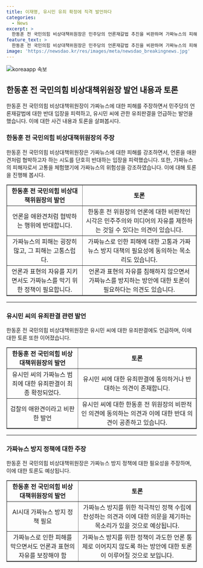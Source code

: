 ```yaml
---
title: 이재명, 유시민 유죄 확정에 직격 발언하다
categories:
  - News
excerpt: >
  한동훈 전 국민의힘 비상대책위원장은 민주당의 언론재갈법 추진을 비판하며 가짜뉴스의 피해를 경험한 입장에서 언론과 표현의 자유를 존중하면서도 가짜뉴스를 막는 정책을 주장했습니다. 또한 유시민 전 노무현재단 이사장에 대한 가짜뉴스 범죄에 대한 유죄판결에 대한 발언을 통해 논란을 불러일으켰으며, 그에 대한 대응을 촉구했습니다.
feature_text: >
  한동훈 전 국민의힘 비상대책위원장은 민주당의 언론재갈법 추진을 비판하며 가짜뉴스의 피해를 경험한 입장에서 언론과 표현의 자유를 존중하면서도 가짜뉴스를 막는 정책을 주장했습니다. 또한 유시민 전 노무현재단 이사장에 대한 가짜뉴스 범죄에 대한 유죄판결에 대한 발언을 통해 논란을 불러일으켰으며, 그에 대한 대응을 촉구했습니다.
image: 'https://newsdao.kr/res/images/meta/newsdao_breakingnews.jpg'
---
```


<p><img src="https://newsdao.kr/res/images/meta/newsdao_breakingnews.jpg" alt="koreaapp 속보" /></p>

<h2 data-ke-size="size26">한동훈 전 국민의힘 비상대책위원장 발언 내용과 토론</h2>

<p data-ke-size="size16">한동훈 전 국민의힘 비상대책위원장이 가짜뉴스에 대한 피해를 주장하면서 민주당의 언론재갈법에 대한 반대 입장을 피력하고, 유시민 씨에 관한 유죄판결을 언급하는 발언을 했습니다. 이에 대한 사건 내용과 토론을 살펴봅시다.</p>

<h3>한동훈 전 국민의힘 비상대책위원장의 주장</h3>

<p data-ke-size="size16">한동훈 전 국민의힘 비상대책위원장은 가짜뉴스에 대한 피해를 강조하면서, 언론을 애완견처럼 협박하고자 하는 시도를 단호히 반대하는 입장을 피력했습니다. 또한, 가짜뉴스의 피해자로서 고통을 체험했기에 가짜뉴스의 위험성을 강조하였습니다. 이에 대해 토론을 진행해 봅시다.</p>

<table style="width: 100%;" border="1">
<tbody>
<tr>
<td style="text-align: center; height: 17px;"><b>한동훈 전 국민의힘 비상대책위원장의 발언</b></td>
<td style="text-align: center; height: 17px;"><b>토론</b></td>
</tr>
<tr>
<td style="text-align: center; height: 17px;">언론을 애완견처럼 협박하는 행위에 반대합니다.</td>
<td style="text-align: center; height: 17px;">한동훈 전 위원장의 언론에 대한 비판적인 시각은 민주주의와 미디어의 자유를 제한하는 것일 수 있다는 의견이 있습니다.</td>
</tr>
<tr>
<td style="text-align: center; height: 17px;">가짜뉴스의 피해는 굉장히 많고, 그 피해는 고통스럽다.</td>
<td style="text-align: center; height: 17px;">가짜뉴스로 인한 피해에 대한 고통과 가짜뉴스 방지 대책의 필요성에 동의하는 목소리도 있습니다.</td>
</tr>
<tr>
<td style="text-align: center; height: 17px;">언론과 표현의 자유를 지키면서도 가짜뉴스를 막기 위한 정책이 필요합니다.</td>
<td style="text-align: center; height: 17px;">언론과 표현의 자유를 침해하지 않으면서 가짜뉴스를 방지하는 방안에 대한 토론이 필요하다는 의견도 있습니다.</td>
</tr>
</tbody>
</table>

<hr>

<h3>유시민 씨의 유죄판결 관련 발언</h3>

<p data-ke-size="size16">한동훈 전 국민의힘 비상대책위원장은 유시민 씨에 대한 유죄판결에도 언급하며, 이에 대한 토론 또한 이어졌습니다.</p>

<table style="width: 100%;" border="1">
<tbody>
<tr>
<td style="text-align: center; height: 17px;"><b>한동훈 전 국민의힘 비상대책위원장의 발언</b></td>
<td style="text-align: center; height: 17px;"><b>토론</b></td>
</tr>
<tr>
<td style="text-align: center; height: 17px;">유시민 씨의 가짜뉴스 범죄에 대한 유죄판결이 최종 확정되었다.</td>
<td style="text-align: center; height: 17px;">유시민 씨에 대한 유죄판결에 동의하거나 반대하는 의견이 존재합니다.</td>
</tr>
<tr>
<td style="text-align: center; height: 17px;">검찰의 애완견이라고 비판한 발언</td>
<td style="text-align: center; height: 17px;">유시민 씨에 대한 한동훈 전 위원장의 비판적인 의견에 동의하는 의견과 이에 대한 반대 의견이 공존하고 있습니다.</td>
</tr>
</tbody>
</table>

<hr>

<h3>가짜뉴스 방지 정책에 대한 주장</h3>

<p data-ke-size="size16">한동훈 전 국민의힘 비상대책위원장은 가짜뉴스 방지 정책에 대한 필요성을 주장하며, 이에 대한 토론도 예상됩니다.</p>

<table style="width: 100%;" border="1">
<tbody>
<tr>
<td style="text-align: center; height: 17px;"><b>한동훈 전 국민의힘 비상대책위원장의 발언</b></td>
<td style="text-align: center; height: 17px;"><b>토론</b></td>
</tr>
<tr>
<td style="text-align: center; height: 17px;">AI시대 가짜뉴스 방지 정책 필요</td>
<td style="text-align: center; height: 17px;">가짜뉴스 방지를 위한 적극적인 정책 수립에 찬성하는 의견과 이에 대한 의문을 제기하는 목소리가 있을 것으로 예상됩니다.</td>
</tr>
<tr>
<td style="text-align: center; height: 17px;">가짜뉴스로 인한 피해를 막으면서도 언론과 표현의 자유를 보장해야 함</td>
<td style="text-align: center; height: 17px;">가짜뉴스 방지를 위한 정책이 과도한 언론 통제로 이어지지 않도록 하는 방안에 대한 토론이 이루어질 것으로 보입니다.</td>
</tr>
</tbody>
</table>

<p data-ke-size="size16">&nbsp;</p>

